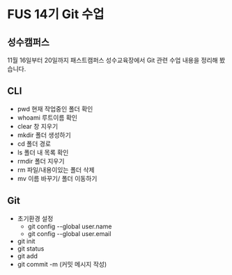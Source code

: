 # FUS 14기 Git 수업
## 성수캠퍼스
11월 16일부터 20일까지 패스트캠퍼스 성수교육장에서 Git 관련 수업 내용을 정리해 봤습니다.

## CLI
- pwd 현재 작업중인 폴더 확인
- whoami 루트이름 확인
- clear 창 지우기
- mkdir 폴더 생성하기
- cd 폴더 경로
- ls 폴더 내 목록 확인
- rmdir 폴더 지우기
- rm 파일/내용이있는 폴더 삭제
- mv 이름 바꾸기/ 폴더 이동하기

## Git
- 초기환경 설정
   - git config --global user.name
   - git config --global user.email
 - git init
 - git status
 - git add
 - git commit -m (커밋 메시지 작성)